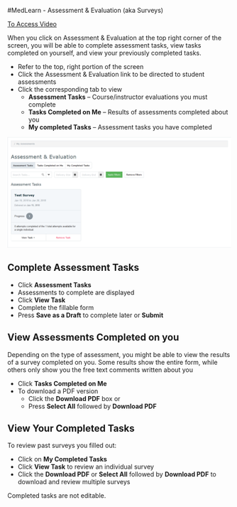 #MedLearn - Assessment & Evaluation (aka Surveys)

[To Access Video](https://arizona.box.com/s/ud3cjji3tku459kdccsg14mzb2128jlk)

When you click on Assessment & Evaluation at the top right corner of the screen, you will be able to complete assessment tasks, view tasks completed on yourself, and view your previously completed tasks.
* Refer to the top, right portion of the screen
* Click the Assessment & Evaluation link to be directed to student assessments
* Click the corresponding tab to view
    * **Assessment Tasks** – Course/instructor evaluations you must complete
    * **Tasks Completed on Me** – Results of assessments completed about you
    * **My completed Tasks** – Assessment tasks you have completed


![Tasks](./images/all-assesstasks.png)

## Complete Assessment Tasks

* Click **Assessment Tasks**
* Assessments to complete are displayed
* Click **View Task**
* Complete the fillable form
* Press **Save as a Draft** to complete later or **Submit**

## View Assessments Completed on you

Depending on the type of assessment, you might be able to view the results of a survey completed on you. Some results show the entire form, while others only show you the free text comments written about you
* Click **Tasks Completed on Me**
* To download a PDF version
    * Click the **Download PDF** box or
    * Press **Select All** followed by **Download PDF**

## View Your Completed Tasks

To review past surveys you filled out:

* Click on **My Completed Tasks**
* Click **View Task** to review an individual survey
* Click the **Download PDF** or **Select All** followed by **Download PDF** to download and review multiple surveys

Completed tasks are not editable.

